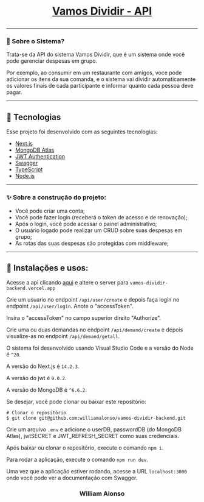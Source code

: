 
<h1 align="center">
    
[Vamos Dividir - API](https://vamos-dividir-backend.vercel.app/)

</h1>

---

### 🤔 Sobre o Sistema?

Trata-se da API do sistema Vamos Dividir, que é um sistema onde você pode gerenciar despesas em grupo.

Por exemplo, ao consumir em um restaurante com amigos, voce pode adicionar os itens da sua comanda, e o sistema vai dividir automaticamente os valores finais de cada participante e informar quanto cada pessoa deve pagar.

---

## 🚀 Tecnologias

Esse projeto foi desenvolvido com as seguintes tecnologias:

- [Next.js](https://nextjs.org/)
- [MongoDB Atlas](https://www.mongodb.com/atlas/database)
- [JWT Authentication](https://jwt.io)
- [Swagger](https://swagger.io)
- [TypeScript](https://www.typescriptlang.org)
- [Node.js](https://nodejs.org/en)

---

### ✨ Sobre a construção do projeto:

- Você pode criar uma conta;
- Você pode fazer login (receberá o token de acesso e de renovação);
- Após o login, você pode acessar o painel administrativo;
- O usuário logado pode realizar um CRUD sobre suas despesas em grupo;
- As rotas das suas despesas são protegidas com middleware;

---

## 🙅 Instalações e usos:

Acesse a api clicando [aqui](https://vamos-dividir-backend.vercel.app/) e altere o server para `vamos-dividir-backend.vercel.app`

Crie um usuario no endpoint `/api/user/create` e depois faça login no endpoint `/api/user/login`. Anote o "accessToken".

Insira o "accessToken" no campo superior direito "Authorize".

Crie uma ou duas demandas no endpoint `/api/demand/create` e depois visualize-as no endpoint `/api/demand/getall`.

O sistema foi desenvolvido usando Visual Studio Code e a versão do Node é `^20`.

A versão do Next.js é `14.2.3`.

A versão do jwt é `9.0.2`.

A versão do MongoDB é `^6.6.2`.

Se desejar, você pode clonar ou baixar este repositório:

```
# Clonar o repositório
$ git clone git@github.com:williamalonso/vamos-dividir-backend.git
```

Crie um arquivo `.env` e adicione o userDB, passwordDB (do MongoDB Atlas), jwtSECRET e JWT_REFRESH_SECRET como suas credenciais.

Após baixar ou clonar o repositório, execute o comando `npm i`.

Para rodar a aplicação, execute o comando  `npm run dev`.

Uma vez que a aplicação estiver rodando, acesse a URL `localhost:3000` onde você pode ver a documentação com Swagger.

<h3 align="center">William Alonso</h3>

